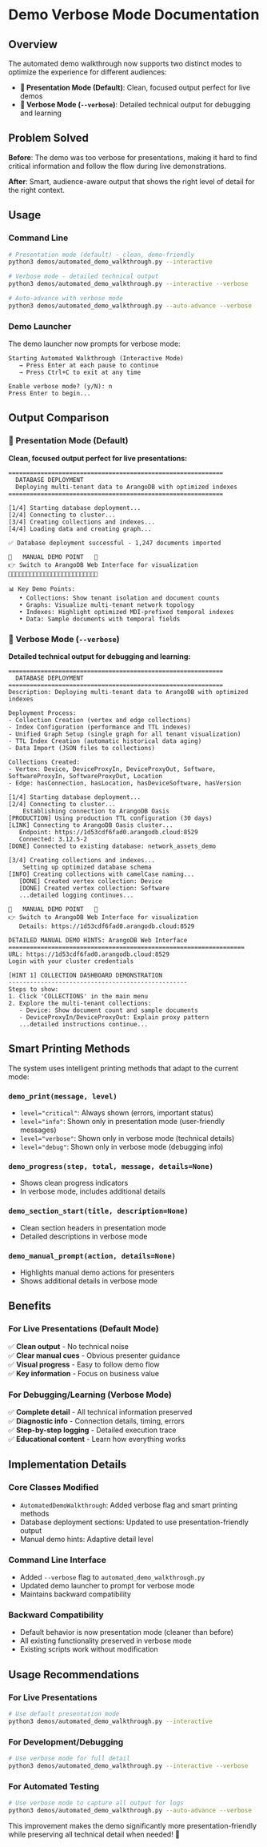# Demo Verbose Mode Documentation

## Overview

The automated demo walkthrough now supports two distinct modes to optimize the experience for different audiences:

- **🎯 Presentation Mode (Default)**: Clean, focused output perfect for live demos
- **🔧 Verbose Mode (`--verbose`)**: Detailed technical output for debugging and learning

## Problem Solved

**Before**: The demo was too verbose for presentations, making it hard to find critical information and follow the flow during live demonstrations.

**After**: Smart, audience-aware output that shows the right level of detail for the right context.

## Usage

### Command Line

```bash
# Presentation mode (default) - clean, demo-friendly
python3 demos/automated_demo_walkthrough.py --interactive

# Verbose mode - detailed technical output  
python3 demos/automated_demo_walkthrough.py --interactive --verbose

# Auto-advance with verbose mode
python3 demos/automated_demo_walkthrough.py --auto-advance --verbose
```

### Demo Launcher

The demo launcher now prompts for verbose mode:

```
Starting Automated Walkthrough (Interactive Mode)
   → Press Enter at each pause to continue
   → Press Ctrl+C to exit at any time

Enable verbose mode? (y/N): n
Press Enter to begin...
```

## Output Comparison

### 🎯 Presentation Mode (Default)

**Clean, focused output perfect for live presentations:**

```
============================================================
  DATABASE DEPLOYMENT
  Deploying multi-tenant data to ArangoDB with optimized indexes
============================================================

[1/4] Starting database deployment...
[2/4] Connecting to cluster...
[3/4] Creating collections and indexes...
[4/4] Loading data and creating graph...

✅ Database deployment successful - 1,247 documents imported

🎯   MANUAL DEMO POINT   🎯
👉 Switch to ArangoDB Web Interface for visualization
🎯🎯🎯🎯🎯🎯🎯🎯🎯🎯🎯🎯🎯🎯🎯🎯🎯🎯🎯🎯🎯🎯🎯🎯🎯

📊 Key Demo Points:
   • Collections: Show tenant isolation and document counts
   • Graphs: Visualize multi-tenant network topology  
   • Indexes: Highlight optimized MDI-prefixed temporal indexes
   • Data: Sample documents with temporal fields
```

### 🔧 Verbose Mode (`--verbose`)

**Detailed technical output for debugging and learning:**

```
============================================================
  DATABASE DEPLOYMENT
============================================================
Description: Deploying multi-tenant data to ArangoDB with optimized indexes

Deployment Process:
- Collection Creation (vertex and edge collections)
- Index Configuration (performance and TTL indexes)
- Unified Graph Setup (single graph for all tenant visualization)
- TTL Index Creation (automatic historical data aging)
- Data Import (JSON files to collections)

Collections Created:
- Vertex: Device, DeviceProxyIn, DeviceProxyOut, Software, SoftwareProxyIn, SoftwareProxyOut, Location
- Edge: hasConnection, hasLocation, hasDeviceSoftware, hasVersion

[1/4] Starting database deployment...
[2/4] Connecting to cluster...
    Establishing connection to ArangoDB Oasis
[PRODUCTION] Using production TTL configuration (30 days)
[LINK] Connecting to ArangoDB Oasis cluster...
   Endpoint: https://1d53cdf6fad0.arangodb.cloud:8529
   Connected: 3.12.5-2
[DONE] Connected to existing database: network_assets_demo

[3/4] Creating collections and indexes...
    Setting up optimized database schema
[INFO] Creating collections with camelCase naming...
   [DONE] Created vertex collection: Device
   [DONE] Created vertex collection: Software
   ...detailed logging continues...

🎯   MANUAL DEMO POINT   🎯
👉 Switch to ArangoDB Web Interface for visualization
   Details: https://1d53cdf6fad0.arangodb.cloud:8529

DETAILED MANUAL DEMO HINTS: ArangoDB Web Interface
==================================================================
URL: https://1d53cdf6fad0.arangodb.cloud:8529
Login with your cluster credentials

[HINT 1] COLLECTION DASHBOARD DEMONSTRATION
--------------------------------------------------
Steps to show:
1. Click 'COLLECTIONS' in the main menu
2. Explore the multi-tenant collections:
   - Device: Show document count and sample documents
   - DeviceProxyIn/DeviceProxyOut: Explain proxy pattern
   ...detailed instructions continue...
```

## Smart Printing Methods

The system uses intelligent printing methods that adapt to the current mode:

### `demo_print(message, level)`
- `level="critical"`: Always shown (errors, important status)
- `level="info"`: Shown only in presentation mode (user-friendly messages)
- `level="verbose"`: Shown only in verbose mode (technical details)
- `level="debug"`: Shown only in verbose mode (debugging info)

### `demo_progress(step, total, message, details=None)`
- Shows clean progress indicators
- In verbose mode, includes additional details

### `demo_section_start(title, description=None)`
- Clean section headers in presentation mode
- Detailed descriptions in verbose mode

### `demo_manual_prompt(action, details=None)`
- Highlights manual demo actions for presenters
- Shows additional details in verbose mode

## Benefits

### For Live Presentations (Default Mode)
✅ **Clean output** - No technical noise  
✅ **Clear manual cues** - Obvious presenter guidance  
✅ **Visual progress** - Easy to follow demo flow  
✅ **Key information** - Focus on business value  

### For Debugging/Learning (Verbose Mode)  
✅ **Complete detail** - All technical information preserved  
✅ **Diagnostic info** - Connection details, timing, errors  
✅ **Step-by-step logging** - Detailed execution trace  
✅ **Educational content** - Learn how everything works  

## Implementation Details

### Core Classes Modified
- `AutomatedDemoWalkthrough`: Added verbose flag and smart printing methods
- Database deployment sections: Updated to use presentation-friendly output
- Manual demo hints: Adaptive detail level

### Command Line Interface
- Added `--verbose` flag to `automated_demo_walkthrough.py`
- Updated demo launcher to prompt for verbose mode
- Maintains backward compatibility

### Backward Compatibility
- Default behavior is now presentation mode (cleaner than before)
- All existing functionality preserved in verbose mode
- Existing scripts work without modification

## Usage Recommendations

### For Live Presentations
```bash
# Use default presentation mode
python3 demos/automated_demo_walkthrough.py --interactive
```

### For Development/Debugging  
```bash
# Use verbose mode for full detail
python3 demos/automated_demo_walkthrough.py --interactive --verbose
```

### For Automated Testing
```bash
# Use verbose mode to capture all output for logs
python3 demos/automated_demo_walkthrough.py --auto-advance --verbose
```

This improvement makes the demo significantly more presentation-friendly while preserving all technical detail when needed! 🎯
